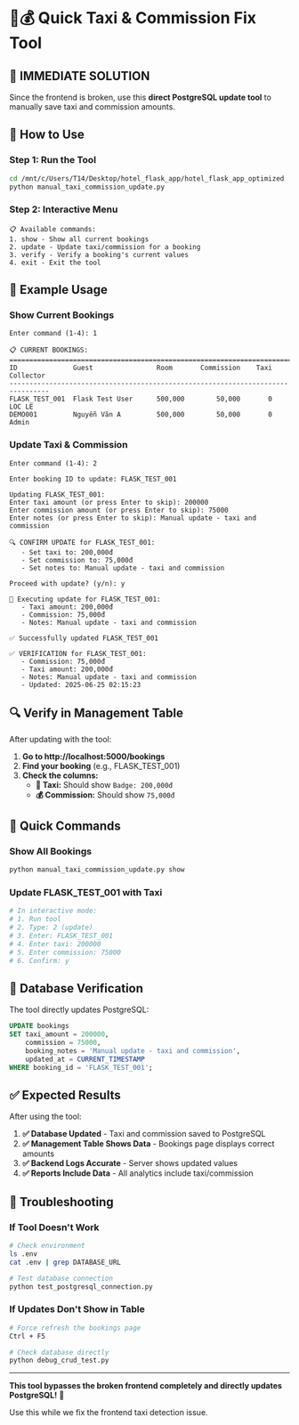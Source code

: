 # 🚕💰 Quick Taxi & Commission Fix Tool

## 🎯 **IMMEDIATE SOLUTION**

Since the frontend is broken, use this **direct PostgreSQL update tool** to manually save taxi and commission amounts.

## 🚀 **How to Use**

### **Step 1: Run the Tool**
```bash
cd /mnt/c/Users/T14/Desktop/hotel_flask_app/hotel_flask_app_optimized
python manual_taxi_commission_update.py
```

### **Step 2: Interactive Menu**
```
📋 Available commands:
1. show - Show all current bookings
2. update - Update taxi/commission for a booking  
3. verify - Verify a booking's current values
4. exit - Exit the tool
```

## 🧪 **Example Usage**

### **Show Current Bookings**
```
Enter command (1-4): 1

📋 CURRENT BOOKINGS:
================================================================================
ID              Guest                Room       Commission    Taxi       Collector      
--------------------------------------------------------------------------------
FLASK_TEST_001  Flask Test User      500,000        50,000       0       LOC LE         
DEMO001         Nguyễn Văn A         500,000        50,000       0       Admin          
```

### **Update Taxi & Commission**
```
Enter command (1-4): 2

Enter booking ID to update: FLASK_TEST_001

Updating FLASK_TEST_001:
Enter taxi amount (or press Enter to skip): 200000
Enter commission amount (or press Enter to skip): 75000
Enter notes (or press Enter to skip): Manual update - taxi and commission

🔍 CONFIRM UPDATE for FLASK_TEST_001:
   - Set taxi to: 200,000đ
   - Set commission to: 75,000đ
   - Set notes to: Manual update - taxi and commission

Proceed with update? (y/n): y

🔧 Executing update for FLASK_TEST_001:
   - Taxi amount: 200,000đ
   - Commission: 75,000đ
   - Notes: Manual update - taxi and commission

✅ Successfully updated FLASK_TEST_001

✅ VERIFICATION for FLASK_TEST_001:
   - Commission: 75,000đ
   - Taxi amount: 200,000đ
   - Notes: Manual update - taxi and commission
   - Updated: 2025-06-25 02:15:23
```

## 🔍 **Verify in Management Table**

After updating with the tool:

1. **Go to http://localhost:5000/bookings**
2. **Find your booking** (e.g., FLASK_TEST_001)
3. **Check the columns:**
   - **🚕 Taxi:** Should show `Badge: 200,000đ`
   - **💰 Commission:** Should show `75,000đ`

## 🎯 **Quick Commands**

### **Show All Bookings**
```bash
python manual_taxi_commission_update.py show
```

### **Update FLASK_TEST_001 with Taxi**
```python
# In interactive mode:
# 1. Run tool
# 2. Type: 2 (update)
# 3. Enter: FLASK_TEST_001
# 4. Enter taxi: 200000
# 5. Enter commission: 75000
# 6. Confirm: y
```

## 💾 **Database Verification**

The tool directly updates PostgreSQL:
```sql
UPDATE bookings 
SET taxi_amount = 200000, 
    commission = 75000, 
    booking_notes = 'Manual update - taxi and commission',
    updated_at = CURRENT_TIMESTAMP
WHERE booking_id = 'FLASK_TEST_001';
```

## ✅ **Expected Results**

After using the tool:

1. **✅ Database Updated** - Taxi and commission saved to PostgreSQL
2. **✅ Management Table Shows Data** - Bookings page displays correct amounts
3. **✅ Backend Logs Accurate** - Server shows updated values
4. **✅ Reports Include Data** - All analytics include taxi/commission

## 🔧 **Troubleshooting**

### **If Tool Doesn't Work**
```bash
# Check environment
ls .env
cat .env | grep DATABASE_URL

# Test database connection
python test_postgresql_connection.py
```

### **If Updates Don't Show in Table**
```bash
# Force refresh the bookings page
Ctrl + F5

# Check database directly
python debug_crud_test.py
```

---

**This tool bypasses the broken frontend completely and directly updates PostgreSQL!** 🎉

Use this while we fix the frontend taxi detection issue.